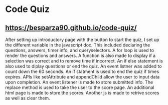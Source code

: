 # Code Quiz
## https://besparza90.github.io/code-quiz/

 After setting up introductory page with the button to start the quiz, I set up the different variable in the javascript doc. This included declaring the questions, answers, timer info, and queryselectors. A for loop is used to render the questions and answers. A function is also made to display if a selection was correct and to remove time if incorrect. An if else statement is also used to diplay questions or end the quiz.
 An event listner was added to count down the 60 seconds. An if statment is used to end the quiz if times expires. APIs like setAttribute and appendChild allow the user to input data upon completion. An event listener is made to store submitted info. The replace method is used to take the user to the score page.
 An additional html page is made to store the scores. Another js is made to retrive scores as well as clear them.
